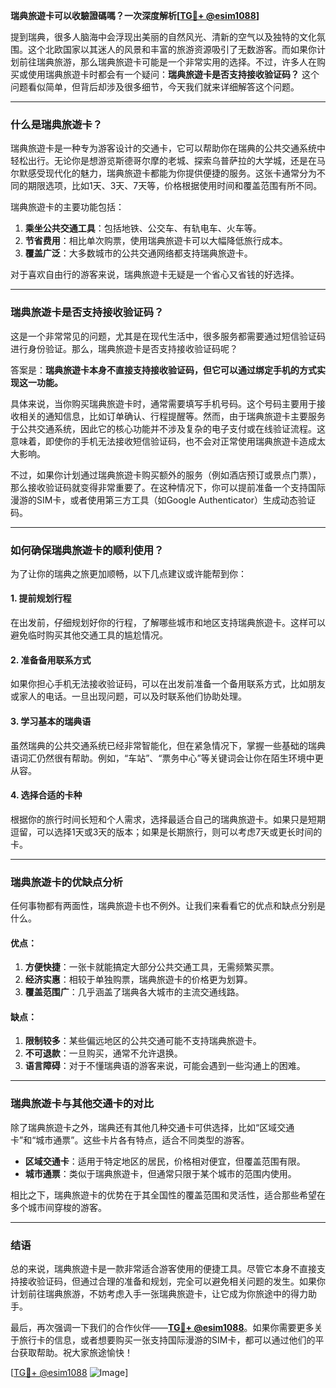 **瑞典旅遊卡可以收驗證碼嗎？一次深度解析[[TG💪+ @esim1088](https://t.me/s/esim1088)]**

提到瑞典，很多人脑海中会浮现出美丽的自然风光、清新的空气以及独特的文化氛围。这个北欧国家以其迷人的风景和丰富的旅游资源吸引了无数游客。而如果你计划前往瑞典旅游，那么瑞典旅遊卡可能是一个非常实用的选择。不过，许多人在购买或使用瑞典旅遊卡时都会有一个疑问：**瑞典旅遊卡是否支持接收验证码？** 这个问题看似简单，但背后却涉及很多细节，今天我们就来详细解答这个问题。

---

### **什么是瑞典旅遊卡？**

瑞典旅遊卡是一种专为游客设计的交通卡，它可以帮助你在瑞典的公共交通系统中轻松出行。无论你是想游览斯德哥尔摩的老城、探索乌普萨拉的大学城，还是在马尔默感受现代化的魅力，瑞典旅遊卡都能为你提供便捷的服务。这张卡通常分为不同的期限选项，比如1天、3天、7天等，价格根据使用时间和覆盖范围有所不同。

瑞典旅遊卡的主要功能包括：

1. **乘坐公共交通工具**：包括地铁、公交车、有轨电车、火车等。
2. **节省费用**：相比单次购票，使用瑞典旅遊卡可以大幅降低旅行成本。
3. **覆盖广泛**：大多数城市的公共交通网络都支持瑞典旅遊卡。

对于喜欢自由行的游客来说，瑞典旅遊卡无疑是一个省心又省钱的好选择。

---

### **瑞典旅遊卡是否支持接收验证码？**

这是一个非常常见的问题，尤其是在现代生活中，很多服务都需要通过短信验证码进行身份验证。那么，瑞典旅遊卡是否支持接收验证码呢？

答案是：**瑞典旅遊卡本身不直接支持接收验证码，但它可以通过绑定手机的方式实现这一功能。**

具体来说，当你购买瑞典旅遊卡时，通常需要填写手机号码。这个号码主要用于接收相关的通知信息，比如订单确认、行程提醒等。然而，由于瑞典旅遊卡主要服务于公共交通系统，因此它的核心功能并不涉及复杂的电子支付或在线验证流程。这意味着，即使你的手机无法接收短信验证码，也不会对正常使用瑞典旅遊卡造成太大影响。

不过，如果你计划通过瑞典旅遊卡购买额外的服务（例如酒店预订或景点门票），那么接收验证码就变得非常重要了。在这种情况下，你可以提前准备一个支持国际漫游的SIM卡，或者使用第三方工具（如Google Authenticator）生成动态验证码。

---

### **如何确保瑞典旅遊卡的顺利使用？**

为了让你的瑞典之旅更加顺畅，以下几点建议或许能帮到你：

#### **1. 提前规划行程**
在出发前，仔细规划好你的行程，了解哪些城市和地区支持瑞典旅遊卡。这样可以避免临时购买其他交通工具的尴尬情况。

#### **2. 准备备用联系方式**
如果你担心手机无法接收验证码，可以在出发前准备一个备用联系方式，比如朋友或家人的电话。一旦出现问题，可以及时联系他们协助处理。

#### **3. 学习基本的瑞典语**
虽然瑞典的公共交通系统已经非常智能化，但在紧急情况下，掌握一些基础的瑞典语词汇仍然很有帮助。例如，“车站”、“票务中心”等关键词会让你在陌生环境中更从容。

#### **4. 选择合适的卡种**
根据你的旅行时间长短和个人需求，选择最适合自己的瑞典旅遊卡。如果只是短期逗留，可以选择1天或3天的版本；如果是长期旅行，则可以考虑7天或更长时间的卡。

---

### **瑞典旅遊卡的优缺点分析**

任何事物都有两面性，瑞典旅遊卡也不例外。让我们来看看它的优点和缺点分别是什么。

#### **优点：**

1. **方便快捷**：一张卡就能搞定大部分公共交通工具，无需频繁买票。
2. **经济实惠**：相较于单独购票，瑞典旅遊卡的价格更为划算。
3. **覆盖范围广**：几乎涵盖了瑞典各大城市的主流交通线路。

#### **缺点：**

1. **限制较多**：某些偏远地区的公共交通可能不支持瑞典旅遊卡。
2. **不可退款**：一旦购买，通常不允许退换。
3. **语言障碍**：对于不懂瑞典语的游客来说，可能会遇到一些沟通上的困难。

---

### **瑞典旅遊卡与其他交通卡的对比**

除了瑞典旅遊卡之外，瑞典还有其他几种交通卡可供选择，比如“区域交通卡”和“城市通票”。这些卡片各有特点，适合不同类型的游客。

- **区域交通卡**：适用于特定地区的居民，价格相对便宜，但覆盖范围有限。
- **城市通票**：类似于瑞典旅遊卡，但通常只限于某个城市的范围内使用。

相比之下，瑞典旅遊卡的优势在于其全国性的覆盖范围和灵活性，适合那些希望在多个城市间穿梭的游客。

---

### **结语**

总的来说，瑞典旅遊卡是一款非常适合游客使用的便捷工具。尽管它本身不直接支持接收验证码，但通过合理的准备和规划，完全可以避免相关问题的发生。如果你计划前往瑞典旅游，不妨考虑入手一张瑞典旅遊卡，让它成为你旅途中的得力助手。

最后，再次强调一下我们的合作伙伴——**[TG💪+ @esim1088](https://t.me/s/esim1088)**。如果你需要更多关于旅行卡的信息，或者想要购买一张支持国际漫游的SIM卡，都可以通过他们的平台获取帮助。祝大家旅途愉快！

[[TG💪+ @esim1088](https://t.me/s/esim1088) ![Image](https://i.postimg.cc/4NQfJmqS/Snipaste-2025-05-13-00-14-12.png)]